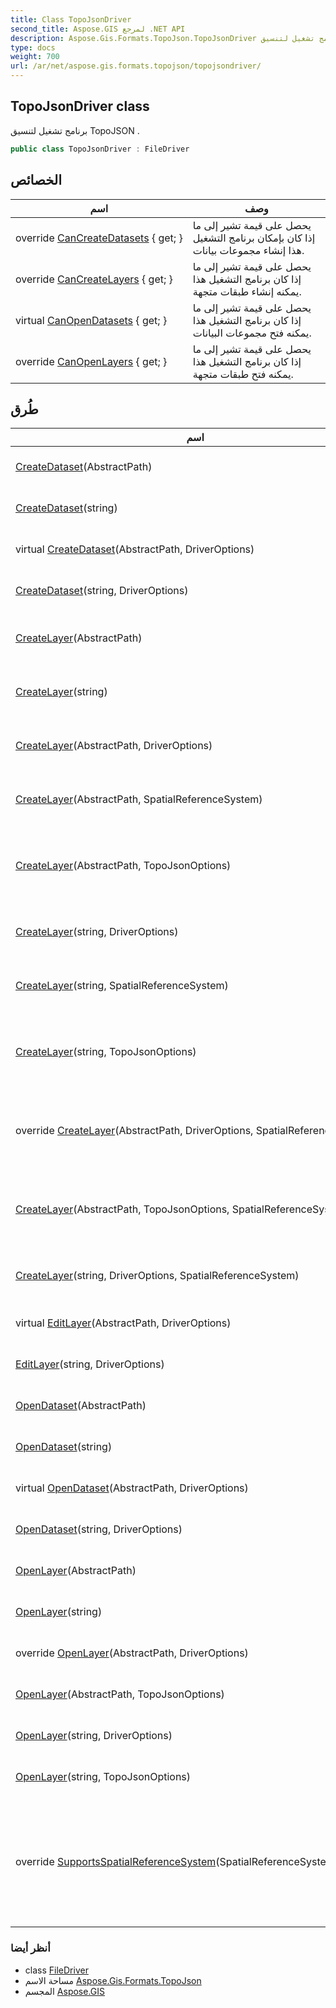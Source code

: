 ```yaml
---
title: Class TopoJsonDriver
second_title: Aspose.GIS لمرجع .NET API
description: Aspose.Gis.Formats.TopoJson.TopoJsonDriver فصل. برنامج تشغيل لتنسيق TopoJSON .
type: docs
weight: 700
url: /ar/net/aspose.gis.formats.topojson/topojsondriver/
---
```

## TopoJsonDriver class

برنامج تشغيل لتنسيق TopoJSON .

```csharp
public class TopoJsonDriver : FileDriver
```

## الخصائص

| اسم | وصف |
| --- | --- |
| override [CanCreateDatasets](../../aspose.gis.formats.topojson/topojsondriver/cancreatedatasets/) { get; } | يحصل على قيمة تشير إلى ما إذا كان بإمكان برنامج التشغيل هذا إنشاء مجموعات بيانات. |
| override [CanCreateLayers](../../aspose.gis.formats.topojson/topojsondriver/cancreatelayers/) { get; } | يحصل على قيمة تشير إلى ما إذا كان برنامج التشغيل هذا يمكنه إنشاء طبقات متجهة. |
| virtual [CanOpenDatasets](../../aspose.gis/filedriver/canopendatasets/) { get; } | يحصل على قيمة تشير إلى ما إذا كان برنامج التشغيل هذا يمكنه فتح مجموعات البيانات. |
| override [CanOpenLayers](../../aspose.gis.formats.topojson/topojsondriver/canopenlayers/) { get; } | يحصل على قيمة تشير إلى ما إذا كان برنامج التشغيل هذا يمكنه فتح طبقات متجهة. |

## طُرق

| اسم | وصف |
| --- | --- |
| [CreateDataset](../../aspose.gis/filedriver/createdataset/)(AbstractPath) | لإنشاء مجموعة بيانات . |
| [CreateDataset](../../aspose.gis/filedriver/createdataset/)(string) | لإنشاء مجموعة بيانات . |
| virtual [CreateDataset](../../aspose.gis/filedriver/createdataset/)(AbstractPath, DriverOptions) | لإنشاء مجموعة بيانات . |
| [CreateDataset](../../aspose.gis/filedriver/createdataset/)(string, DriverOptions) | لإنشاء مجموعة بيانات . |
| [CreateLayer](../../aspose.gis/filedriver/createlayer/)(AbstractPath) | ينشئ الطبقة ويفتحها للإلحاق. |
| [CreateLayer](../../aspose.gis/filedriver/createlayer/)(string) | ينشئ الطبقة ويفتحها للإلحاق. |
| [CreateLayer](../../aspose.gis/filedriver/createlayer/)(AbstractPath, DriverOptions) | ينشئ الطبقة ويفتحها للإلحاق. |
| [CreateLayer](../../aspose.gis/filedriver/createlayer/)(AbstractPath, SpatialReferenceSystem) | ينشئ الطبقة ويفتحها للإلحاق. |
| [CreateLayer](../../aspose.gis.formats.topojson/topojsondriver/createlayer/#createlayer_3)(AbstractPath, TopoJsonOptions) | ينشئ طبقة ويفتحها لإضافة معالم جديدة . |
| [CreateLayer](../../aspose.gis/filedriver/createlayer/)(string, DriverOptions) | ينشئ الطبقة ويفتحها للإلحاق. |
| [CreateLayer](../../aspose.gis/filedriver/createlayer/)(string, SpatialReferenceSystem) | ينشئ الطبقة ويفتحها للإلحاق. |
| [CreateLayer](../../aspose.gis.formats.topojson/topojsondriver/createlayer/#createlayer_9)(string, TopoJsonOptions) | ينشئ طبقة ويفتحها لإضافة معالم جديدة . |
| override [CreateLayer](../../aspose.gis.formats.topojson/topojsondriver/createlayer/#createlayer_2)(AbstractPath, DriverOptions, SpatialReferenceSystem) | ينشئ طبقة ويفتحها لإضافة معالم جديدة . |
| [CreateLayer](../../aspose.gis.formats.topojson/topojsondriver/createlayer/#createlayer_4)(AbstractPath, TopoJsonOptions, SpatialReferenceSystem) | ينشئ طبقة ويفتحها لإضافة معالم جديدة . |
| [CreateLayer](../../aspose.gis/filedriver/createlayer/)(string, DriverOptions, SpatialReferenceSystem) | ينشئ الطبقة ويفتحها للإلحاق. |
| virtual [EditLayer](../../aspose.gis/filedriver/editlayer/)(AbstractPath, DriverOptions) | يفتح طبقة للتحرير . |
| [EditLayer](../../aspose.gis/filedriver/editlayer/)(string, DriverOptions) | يفتح طبقة للتحرير . |
| [OpenDataset](../../aspose.gis/filedriver/opendataset/)(AbstractPath) | يفتح مجموعة البيانات . |
| [OpenDataset](../../aspose.gis/filedriver/opendataset/)(string) | يفتح مجموعة البيانات . |
| virtual [OpenDataset](../../aspose.gis/filedriver/opendataset/)(AbstractPath, DriverOptions) | يفتح مجموعة البيانات . |
| [OpenDataset](../../aspose.gis/filedriver/opendataset/)(string, DriverOptions) | يفتح مجموعة البيانات . |
| [OpenLayer](../../aspose.gis/filedriver/openlayer/)(AbstractPath) | يفتح الطبقة للقراءة . |
| [OpenLayer](../../aspose.gis/filedriver/openlayer/)(string) | يفتح الطبقة للقراءة . |
| override [OpenLayer](../../aspose.gis.formats.topojson/topojsondriver/openlayer/#openlayer_1)(AbstractPath, DriverOptions) | يفتح طبقة للقراءة . |
| [OpenLayer](../../aspose.gis.formats.topojson/topojsondriver/openlayer/#openlayer_2)(AbstractPath, TopoJsonOptions) | يفتح طبقة للقراءة . |
| [OpenLayer](../../aspose.gis/filedriver/openlayer/)(string, DriverOptions) | يفتح الطبقة للقراءة . |
| [OpenLayer](../../aspose.gis.formats.topojson/topojsondriver/openlayer/#openlayer_5)(string, TopoJsonOptions) | يفتح طبقة للقراءة . |
| override [SupportsSpatialReferenceSystem](../../aspose.gis.formats.topojson/topojsondriver/supportsspatialreferencesystem/)(SpatialReferenceSystem) | تحديد ما إذا كان نظام الإسناد المكاني المحدد مدعومًا من قبل برنامج التشغيل. |

### أنظر أيضا

* class [FileDriver](../../aspose.gis/filedriver/)
* مساحة الاسم [Aspose.Gis.Formats.TopoJson](../../aspose.gis.formats.topojson/)
* المجسم [Aspose.GIS](../../)


